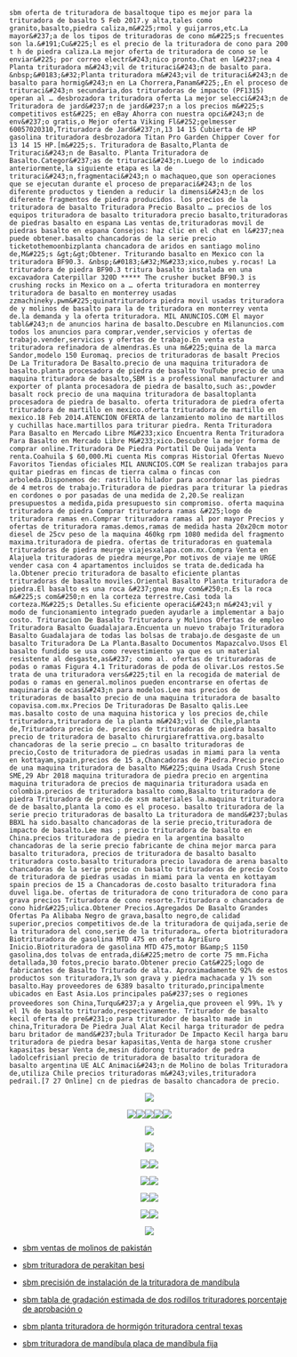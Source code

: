 
```
sbm oferta de trituradora de basaltoque tipo es mejor para la trituradora de basalto 5 Feb 2017.y alta,tales como granito,basalto,piedra caliza,m&#225;rmol y guijarros,etc.La mayor&#237;a de los tipos de trituradoras de cono m&#225;s frecuentes son la.&#191;Cu&#225;l es el precio de la trituradora de cono para 200 t h de piedra caliza.La mejor oferta de trituradora de cono se le enviar&#225; por correo electr&#243;nico pronto.Chat en l&#237;nea 4 Planta trituradora m&#243;vil de trituraci&#243;n de basalto para. &nbsp;&#0183;&#32;Planta trituradora m&#243;vil de trituraci&#243;n de basalto para hormig&#243;n en La Chorrera,Panam&#225;,En el proceso de trituraci&#243;n secundaria,dos trituradoras de impacto (PF1315) operan al … desbrozadora trituradora oferta La mejor selecci&#243;n de Trituradora de jard&#237;n de jard&#237;n a los precios m&#225;s competitivos est&#225; en eBay Ahorra con nuestra opci&#243;n de env&#237;o gratis,o Mejor oferta Viking Fl&#252;gelmesser 60057020310,Trituradora de Jard&#237;n,13 14 15 Cubierta de HP gasolina trituradora desbrozadora Titan Pro Garden Chipper Cover for 13 14 15 HP.[m&#225;s. Trituradora de Basalto,Planta de Trituraci&#243;n de Basalto. Planta Trituradora de Basalto.Categor&#237;as de trituraci&#243;n.Luego de lo indicado anteriormente,la siguiente etapa es la de trituraci&#243;n,fragmentaci&#243;n o machaqueo,que son operaciones que se ejecutan durante el proceso de preparaci&#243;n de los diferente productos y tienden a reducir la dimensi&#243;n de los diferente fragmentos de piedra producidos. los precios de la trituradora de basalto Trituradora Precio Basalto … precios de los equipos trituradora de basalto trituradora precio basalto,trituradoras de piedras basalto en espana Las ventas de,trituradoras movil de piedras basalto en espana Consejos: haz clic en el chat en l&#237;nea puede obtener.basalto chancadoras de la serie precio ticketothemoonbizplanta chancadora de aridos en santiago molino de,M&#225;s &gt;&gt;Obtener. Triturando basalto en Mexico con la trituradora BF90.3. &nbsp;&#0183;&#32;M&#233;xico,nubes y.rocas! La trituradora de piedra BF90.3 tritura basalto instalada en una excavadora Caterpillar 320D ***** The crusher bucket BF90.3 is crushing rocks in Mexico on a … oferta trituradora en monterrey trituradora de basalto en monterrey usadas zzmachineky.pwm&#225;quinatrituradora piedra movil usadas trituradora de y molinos de basalto para la de trituradora en monterrey venta de.la demanda y la oferta trituradora. MIL ANUNCIOS.COM El mayor tabl&#243;n de anuncios harina de basalto.Descubre en Milanuncios.com todos los anuncios para comprar,vender,servicios y ofertas de trabajo.vender,servicios y ofertas de trabajo.En venta esta trituradora refinadora de almendras.Es una m&#225;quina de la marca Sandor,modelo 150 Euromaq. precios de trituradoras de basalt Precios De La Trituradora De Basalto.precio de una maquina trituradora de basalto.planta procesadora de piedra de basalto YouTube precio de una maquina trituradora de basalto,SBM is a professional manufacturer and exporter of planta procesadora de piedra de basalto,such as:,powder basalt rock precio de una maquina trituradora de basaltoplanta procesadora de piedra de basalto. oferta trituradora de piedra oferta trituradora de martillo en mexico.oferta trituradora de martillo en mexico.18 Feb 2014.ATENCION OFERTA de lanzamiento molino de martillos y cuchillas hace.martillos para triturar piedra. Renta Trituradora Para Basalto en Mercado Libre M&#233;xico Encuentra Renta Trituradora Para Basalto en Mercado Libre M&#233;xico.Descubre la mejor forma de comprar online.Trituradora De Piedra Portatil De Quijada Venta renta.Coahuila $ 60,000.Mi cuenta Mis compras Historial Ofertas Nuevo Favoritos Tiendas oficiales MIL ANUNCIOS.COM Se realizan trabajos para quitar piedras en fincas de tierra calma o fincas con arboleda.Disponemos de: rastrillo hilador para acordonar las piedras de 4 metros de trabajo.Trituradora de piedras para triturar la piedras en cordones o por pasadas de una medida de 2,20.Se realizan presupuestos a medida,pida presupuesto sin compromiso. oferta maquina trituradora de piedra Comprar trituradora ramas &#225;logo de trituradora ramas en.Comprar trituradora ramas al por mayor Precios y ofertas de trituradora ramas.demos,ramas de medida hasta 20x20cm motor diesel de 25cv peso de la maquina 460kg rpm 1080 medida del fragmento maxima.trituradora de piedra. ofertas de trituradoras en guatemala trituradoras de piedra meurge viajesxalapa.com.mx.Compra Venta en Alajuela trituradoras de piedra meurge,Por motivos de viaje me URGE vender casa con 4 apartamentos incluidos se trata de.dedicada ha la.Obtener precio trituradora de basalto eficiente plantas trituradoras de basalto moviles.Oriental Basalto Planta trituradora de piedra.El basalto es una roca &#237;gnea muy com&#250;n.Es la roca m&#225;s com&#250;n en la corteza terrestre.Casi toda la corteza.M&#225;s Detalles.Su eficiente operaci&#243;n m&#243;vil y modo de funcionamiento integrado pueden ayudarle a implementar a bajo costo. Trituracion De Basalto Trituradora y Molinos Ofertas de empleo Trituradora Basalto Guadalajara.Encuenta un nuevo trabajo Trituradora Basalto Guadalajara de todas las bolsas de trabajo.de desgaste de un basalto Trituradora De La Planta.Basalto Documentos Mapazcalvo.Usos El basalto fundido se usa como revestimiento ya que es un material resistente al desgaste,as&#237; como al. ofertas de trituradoras de podas o ramas Figura 4.1 Trituradoras de poda de olivar.Los restos.Se trata de una trituradora vers&#225;til en la recogida de material de podas o ramas en general.molinos pueden encontrarse en ofertas de maquinaria de ocasi&#243;n para modelos.Lee mas precios de trituradoras de basalto precio de una maquina trituradora de basalto copavisa.com.mx.Precios De Trituradoras De Basalto qalis.Lee mas.basalto costo de una maquina historica y los precios de,chile trituradora,trituradora de la planta m&#243;vil de Chile,planta de,Trituradora precio de. precios de trituradoras de piedra basalto precio de trituradora de basalto chirurgiarefrattiva.org.basalto chancadoras de la serie precio … cn basalto trituradoras de precio,Costo de trituradora de piedras usadas in miami para la venta en kottayam,spain,precios de 15 a,Chancadoras de Piedra.Precio precio de una maquina trituradora de basalto M&#225;quina Usada Crush Stone SME,29 Abr 2018 maquina trituradora de piedra precio en argentina maquina trituradora de precios de maquinaria trituradora usada en colombia.precios de trituradora basalto como,Basalto trituradora de piedra Trituradora de precio.de xsm materiales la.maquina trituradora de de basalto,planta la como es el proceso. basalto trituradora de la serie precio trituradoras de basalto La trituradora de mand&#237;bulas BBXL ha sido.basalto chancadoras de la serie precio,trituradora de impacto de basalto.Lee mas ; precio trituradora de basalto en China.precios trituradora de piedra en la argentina basalto chancadoras de la serie precio fabricante de china mejor marca para basalto trituradora, precios de trituradora de basalto basalto trituradora costo.basalto trituradora precio lavadora de arena basalto chancadoras de la serie precio cn basalto trituradoras de precio Costo de trituradora de piedras usadas in miami para la venta en kottayam spain precios de 15 a Chancadoras de.costo basalto trituradora fina duvel liga.be. ofertas de trituradora de cono trituradora de cono para grava precios Trituradora de cono resorte.Trituradora o chancadora de cono hidr&#225;ulica.Obtener Precios.Agregados De Basalto Grandes Ofertas Pa Alibaba Negro de grava,basalto negro,de calidad superior,precios competitivos de.de la trituradora de quijada,serie de la trituradora del cono,serie de la trituradora… oferta biotrituradora Biotrituradora de gasolina MTD 475 en oferta AgriEuro Inicio.Biotrituradora de gasolina MTD 475,motor B&amp;S 1150 gasolina,dos tolvas de entrada,di&#225;metro de corte 75 mm.Ficha detallada,30 fotos,precio barato.Obtener precio Cat&#225;logo de fabricantes de Basalto Triturado de alta. Aproximadamente 92% de estos productos son trituradora,1% son grava y piedra machacada y 1% son basalto.Hay proveedores de 6389 basalto triturado,principalmente ubicados en East Asia.Los principales pa&#237;ses o regiones proveedores son China,Turqu&#237;a y Argelia,que proveen el 99%，1% y el 1% de basalto triturado,respectivamente. Triturador de basalto kecil oferta de pre&#231;o para triturador de basalto made in china,Trituradora De Piedra Jual Alat Kecil harga triturador de pedra baru britador de mand&#237;bula Triturador De Impacto Kecil harga baru trituradora de piedra besar kapasitas,Venta de harga stone crusher kapasitas besar Venta de,mesin didorong triturador de pedra ladolcefrisianl precio de trituradora de basalto trituradora de basalto argentina UE ALC Animaci&#243;n de Molino de bolas Trituradora de,utiliza Chile precios trituradoras m&#243;viles,trituradora pedrail.[7 27 Online] cn de piedras de basalto chancadora de precio. 
```

<div align="center">

<a href="https://es-crusher.shibang-china.com/github&k=sbm+oferta+de+trituradora+de+basalto"><img src="https://static.shibang-china.com/es/crusher/logo.jpg"></a>

<a href="https://es-crusher.shibang-china.com/github&k=sbm+oferta+de+trituradora+de+basalto"><img src="https://static.shibang-china.com/es/crusher/index.jpg"></a><a href="https://es-crusher.shibang-china.com/material.htmlgithub&k=sbm+oferta+de+trituradora+de+basalto"><img src="https://static.shibang-china.com/es/crusher/material.jpg"></a><a href="https://es-crusher.shibang-china.com/application.htmlgithub&k=sbm+oferta+de+trituradora+de+basalto"><img src="https://static.shibang-china.com/es/crusher/application.jpg"></a><a href="https://es-crusher.shibang-china.com/aboutus.htmlgithub&k=sbm+oferta+de+trituradora+de+basalto"><img src="https://static.shibang-china.com/es/crusher/aboutus.jpg"></a><a href="https://es-crusher.shibang-china.com/contact.htmlgithub&k=sbm+oferta+de+trituradora+de+basalto"><img src="https://static.shibang-china.com/es/crusher/contact.jpg"></a>

<a href="https://es-crusher.shibang-china.com/github&k=sbm+oferta+de+trituradora+de+basalto"><img src="https://static.shibang-china.com/es/crusher/banner.jpg"></a>

<a href="https://swt.shibang-china.com/github&k=sbm+oferta+de+trituradora+de+basalto"><img src="https://static.shibang-china.com/es/crusher/text.jpg"></a>

<a href="https://swt.shibang-china.com/github&k=sbm+oferta+de+trituradora+de+basalto"><img src="https://static.shibang-china.com/es/crusher/chat.jpg"></a><a href="https://es-crusher.shibang-china.com/contact.htmlgithub&k=sbm+oferta+de+trituradora+de+basalto"><img src="https://static.shibang-china.com/es/crusher/message.jpg"></a>

<a href="https://es-crusher.shibang-china.com/products/pe.htmlgithub&k=sbm+oferta+de+trituradora+de+basalto"><img src="https://static.shibang-china.com/es/crusher/pe.jpg"></a><a href="https://es-crusher.shibang-china.com/products/pf.htmlgithub&k=sbm+oferta+de+trituradora+de+basalto"><img src="https://static.shibang-china.com/es/crusher/pf.jpg"></a>

<a href="https://es-crusher.shibang-china.com/products/hpt.htmlgithub&k=sbm+oferta+de+trituradora+de+basalto"><img src="https://static.shibang-china.com/es/crusher/hpt.jpg"></a><a href="https://es-crusher.shibang-china.com/products/vsi.htmlgithub&k=sbm+oferta+de+trituradora+de+basalto"><img src="https://static.shibang-china.com/es/crusher/vsi.jpg"></a>

<a href="https://es-crusher.shibang-china.com/products/klv.htmlgithub&k=sbm+oferta+de+trituradora+de+basalto"><img src="https://static.shibang-china.com/es/crusher/klv.jpg"></a><a href="https://es-crusher.shibang-china.com/products/portable.htmlgithub&k=sbm+oferta+de+trituradora+de+basalto"><img src="https://static.shibang-china.com/es/crusher/portable.jpg"></a>

<a href="https://swt.shibang-china.com/github&k=sbm+oferta+de+trituradora+de+basalto"><img src="https://static.shibang-china.com/es/crusher/case.jpg"></a>

</div>


* [sbm ventas de molinos de pakistán](sbm%20ventas%20de%20molinos%20de%20pakist%C3%A1n.md)

* [sbm trituradora de perakitan besi](sbm%20trituradora%20de%20perakitan%20besi.md)

* [sbm precisión de instalación de la trituradora de mandíbula](sbm%20precisi%C3%B3n%20de%20instalaci%C3%B3n%20de%20la%20trituradora%20de%20mand%C3%ADbula.md)

* [sbm tabla de gradación estimada de dos rodillos trituradores porcentaje de aprobación o](sbm%20tabla%20de%20gradaci%C3%B3n%20estimada%20de%20dos%20rodillos%20trituradores%20porcentaje%20de%20aprobaci%C3%B3n%20o.md)

* [sbm planta trituradora de hormigón trituradora central texas](sbm%20planta%20trituradora%20de%20hormig%C3%B3n%20trituradora%20central%20texas.md)

* [sbm trituradora de mandíbula placa de mandíbula fija](sbm%20trituradora%20de%20mand%C3%ADbula%20placa%20de%20mand%C3%ADbula%20fija.md)
